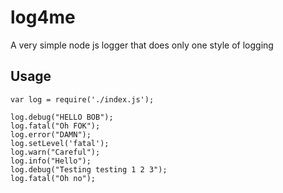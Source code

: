 # log4me
A very simple node js logger that does only one style of logging

## Usage
```
var log = require('./index.js');

log.debug("HELLO BOB");
log.fatal("Oh FOK");
log.error("DAMN");
log.setLevel('fatal');
log.warn("Careful");
log.info("Hello");
log.debug("Testing testing 1 2 3");
log.fatal("Oh no");
```
